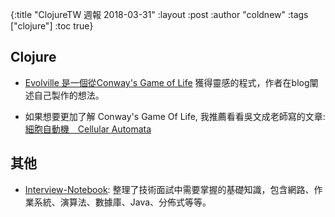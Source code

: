 {:title "ClojureTW 週報 2018-03-31"
:layout :post
:author "coldnew"
:tags  ["clojure"]
:toc true}

## Clojure

- [Evolville 是一個從Conway's Game of Life](http://mishadoff.com/blog/evolville-002/) 獲得靈感的程式，作者在blog闡述自己製作的想法。

- 如果想要更加了解 Conway's Game Of Life, 我推薦看看吳文成老師寫的文章: [細胞自動機　Cellular Automata](http://www.atlas-zone.com/complex/alife/ca/index.html)



## 其他

- [Interview-Notebook](https://github.com/CyC2018/Interview-Notebook): 整理了技術面試中需要掌握的基礎知識，包含網路、作業系統、演算法、數據庫、Java、分佈式等等。